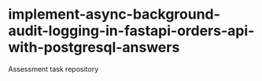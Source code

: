 # implement-async-background-audit-logging-in-fastapi-orders-api-with-postgresql-answers
Assessment task repository
